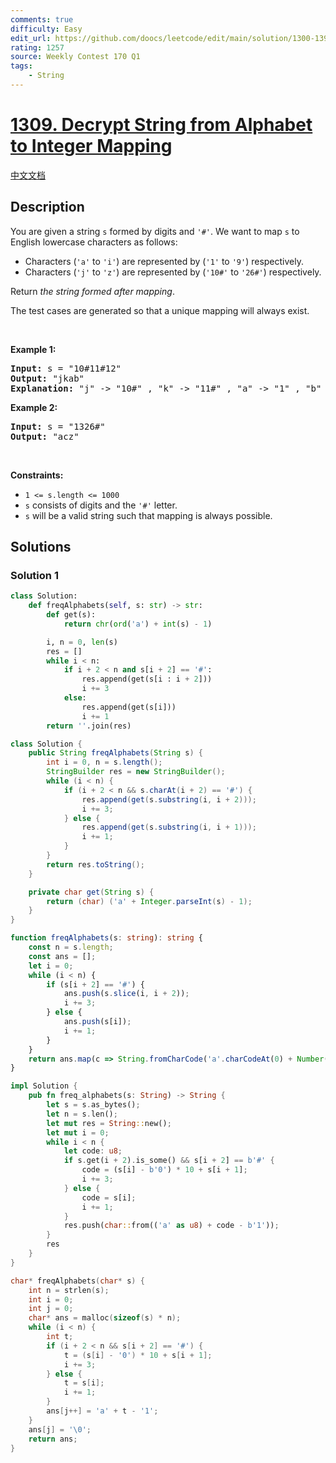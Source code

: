 ```yaml
---
comments: true
difficulty: Easy
edit_url: https://github.com/doocs/leetcode/edit/main/solution/1300-1399/1309.Decrypt%20String%20from%20Alphabet%20to%20Integer%20Mapping/README_EN.md
rating: 1257
source: Weekly Contest 170 Q1
tags:
    - String
---
```


<!-- problem:start -->

# [1309. Decrypt String from Alphabet to Integer Mapping](https://leetcode.com/problems/decrypt-string-from-alphabet-to-integer-mapping)

[中文文档](/solution/1300-1399/1309.Decrypt%20String%20from%20Alphabet%20to%20Integer%20Mapping/README.md)

## Description

<!-- description:start -->

<p>You are given a string <code>s</code> formed by digits and <code>&#39;#&#39;</code>. We want to map <code>s</code> to English lowercase characters as follows:</p>

<ul>
	<li>Characters (<code>&#39;a&#39;</code> to <code>&#39;i&#39;</code>) are represented by (<code>&#39;1&#39;</code> to <code>&#39;9&#39;</code>) respectively.</li>
	<li>Characters (<code>&#39;j&#39;</code> to <code>&#39;z&#39;</code>) are represented by (<code>&#39;10#&#39;</code> to <code>&#39;26#&#39;</code>) respectively.</li>
</ul>

<p>Return <em>the string formed after mapping</em>.</p>

<p>The test cases are generated so that a unique mapping will always exist.</p>

<p>&nbsp;</p>
<p><strong class="example">Example 1:</strong></p>

<pre>
<strong>Input:</strong> s = &quot;10#11#12&quot;
<strong>Output:</strong> &quot;jkab&quot;
<strong>Explanation:</strong> &quot;j&quot; -&gt; &quot;10#&quot; , &quot;k&quot; -&gt; &quot;11#&quot; , &quot;a&quot; -&gt; &quot;1&quot; , &quot;b&quot; -&gt; &quot;2&quot;.
</pre>

<p><strong class="example">Example 2:</strong></p>

<pre>
<strong>Input:</strong> s = &quot;1326#&quot;
<strong>Output:</strong> &quot;acz&quot;
</pre>

<p>&nbsp;</p>
<p><strong>Constraints:</strong></p>

<ul>
	<li><code>1 &lt;= s.length &lt;= 1000</code></li>
	<li><code>s</code> consists of digits and the <code>&#39;#&#39;</code> letter.</li>
	<li><code>s</code> will be a valid string such that mapping is always possible.</li>
</ul>

<!-- description:end -->

## Solutions

<!-- solution:start -->

### Solution 1

<!-- tabs:start -->

```python
class Solution:
    def freqAlphabets(self, s: str) -> str:
        def get(s):
            return chr(ord('a') + int(s) - 1)

        i, n = 0, len(s)
        res = []
        while i < n:
            if i + 2 < n and s[i + 2] == '#':
                res.append(get(s[i : i + 2]))
                i += 3
            else:
                res.append(get(s[i]))
                i += 1
        return ''.join(res)
```

```java
class Solution {
    public String freqAlphabets(String s) {
        int i = 0, n = s.length();
        StringBuilder res = new StringBuilder();
        while (i < n) {
            if (i + 2 < n && s.charAt(i + 2) == '#') {
                res.append(get(s.substring(i, i + 2)));
                i += 3;
            } else {
                res.append(get(s.substring(i, i + 1)));
                i += 1;
            }
        }
        return res.toString();
    }

    private char get(String s) {
        return (char) ('a' + Integer.parseInt(s) - 1);
    }
}
```

```ts
function freqAlphabets(s: string): string {
    const n = s.length;
    const ans = [];
    let i = 0;
    while (i < n) {
        if (s[i + 2] == '#') {
            ans.push(s.slice(i, i + 2));
            i += 3;
        } else {
            ans.push(s[i]);
            i += 1;
        }
    }
    return ans.map(c => String.fromCharCode('a'.charCodeAt(0) + Number(c) - 1)).join('');
}
```

```rust
impl Solution {
    pub fn freq_alphabets(s: String) -> String {
        let s = s.as_bytes();
        let n = s.len();
        let mut res = String::new();
        let mut i = 0;
        while i < n {
            let code: u8;
            if s.get(i + 2).is_some() && s[i + 2] == b'#' {
                code = (s[i] - b'0') * 10 + s[i + 1];
                i += 3;
            } else {
                code = s[i];
                i += 1;
            }
            res.push(char::from(('a' as u8) + code - b'1'));
        }
        res
    }
}
```

```c
char* freqAlphabets(char* s) {
    int n = strlen(s);
    int i = 0;
    int j = 0;
    char* ans = malloc(sizeof(s) * n);
    while (i < n) {
        int t;
        if (i + 2 < n && s[i + 2] == '#') {
            t = (s[i] - '0') * 10 + s[i + 1];
            i += 3;
        } else {
            t = s[i];
            i += 1;
        }
        ans[j++] = 'a' + t - '1';
    }
    ans[j] = '\0';
    return ans;
}
```

<!-- tabs:end -->

<!-- solution:end -->

<!-- problem:end -->
